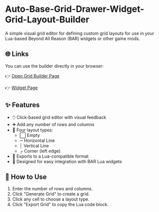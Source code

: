 # Auto-Base-Grid-Drawer-Widget-Grid-Layout-Builder

A simple visual grid editor for defining custom grid layouts for use in your Lua-based Beyond All Reason (BAR) widgets or other game mods.

## 🌐 Links

You can use the builder directly in your browser:

👉 [Open Grid Builder Page](https://gdevalpha.github.io/Auto-Base-Grid-Drawer-Widget-Grid-Layout-Builder/)

👉 [Widget Page](https://github.com/GDevAlpha/BAR-Base-Drawer-Widget)

## ✨ Features

- 🖱️ Click-based grid editor with visual feedback
- ➕ Add any number of rows and columns
- 🎨 Four layout types:
  - ⬜ Empty
  - ─ Horizontal Line
  - │ Vertical Line
  - ┌ Corner (left edge)
- 💾 Exports to a Lua-compatible format
- 🧩 Designed for easy integration with BAR Lua widgets

## 🚀 How to Use

1. Enter the number of rows and columns.
2. Click "Generate Grid" to create a grid.
3. Click any cell to choose a layout type.
4. Click "Export Grid" to copy the Lua code block.